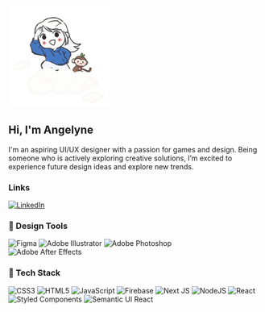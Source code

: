 <a href='http://angelynetran.com/'>
  <img src='/imgs/a_cloud.gif' style="width:200px;height:200px" alt="Potato Angelyne">
</a>

## Hi, I'm Angelyne
I'm an aspiring UI/UX designer with a passion for games and design. Being someone who is actively exploring creative solutions, I’m excited to experience future design ideas and explore new trends.

### Links
<!-- [My UI/UX portfolio](http://angelynetran.com/) -->
[![LinkedIn](https://img.shields.io/badge/LinkedIn-0077B5?style=for-the-badge&logo=linkedin&logoColor=white)](https://www.linkedin.com/in/angelyne-tran-b75857245/)

### 🧩 Design Tools
![Figma](https://img.shields.io/badge/figma-%23F24E1E.svg?style=for-the-badge&logo=figma&logoColor=white)
![Adobe Illustrator](https://img.shields.io/badge/adobeillustrator-%23FF9A00.svg?style=for-the-badge&logo=adobeillustrator&logoColor=white) 
![Adobe Photoshop](https://img.shields.io/badge/adobephotoshop-%2331A8FF.svg?style=for-the-badge&logo=adobephotoshop&logoColor=white) 	
![Adobe After Effects](https://img.shields.io/badge/Adobe%20After%20Effects-9999FF.svg?style=for-the-badge&logo=Adobe%20After%20Effects&logoColor=white) 

### 👾 Tech Stack
![CSS3](https://img.shields.io/badge/css3-%231572B6.svg?style=for-the-badge&logo=css3&logoColor=white) 
![HTML5](https://img.shields.io/badge/html5-%23E34F26.svg?style=for-the-badge&logo=html5&logoColor=white) 
![JavaScript](https://img.shields.io/badge/javascript-%23323330.svg?style=for-the-badge&logo=javascript&logoColor=%23F7DF1E) 
![Firebase](https://img.shields.io/badge/firebase-%23039BE5.svg?style=for-the-badge&logo=firebase) 
![Next JS](https://img.shields.io/badge/Next-black?style=for-the-badge&logo=next.js&logoColor=white) 
![NodeJS](https://img.shields.io/badge/node.js-6DA55F?style=for-the-badge&logo=node.js&logoColor=white) 
![React](https://img.shields.io/badge/react-%2320232a.svg?style=for-the-badge&logo=react&logoColor=%2361DAFB) 
![Styled Components](https://img.shields.io/badge/styled--components-DB7093?style=for-the-badge&logo=styled-components&logoColor=white) 
![Semantic UI React](https://img.shields.io/badge/Semantic%20UI%20React-%2335BDB2.svg?style=for-the-badge&logo=SemanticUIReact&logoColor=white) 

<!-- 
![](https://github-readme-stats.vercel.app/api?username=atran02&theme=blueberry&hide_border=true&include_all_commits=false&count_private=false)<br/>
![](https://github-readme-streak-stats.herokuapp.com/?user=atran02&theme=blueberry&hide_border=true)<br/> 
![](https://github-readme-stats.vercel.app/api/top-langs/?username=atran02&theme=blueberry&hide_border=true&include_all_commits=false&count_private=false&layout=compact)
-->

<!--
**atran02/atran02** is a ✨ _special_ ✨ repository because its `README.md` (this file) appears on your GitHub profile.

Here are some ideas to get you started:

- 🔭 I’m currently working on ...
- 🌱 I’m currently learning ...
- 👯 I’m looking to collaborate on ...
- 🤔 I’m looking for help with ...
- 💬 Ask me about ...
- 📫 How to reach me: ...
- 😄 Pronouns: ...
- ⚡ Fun fact: ...
-->
